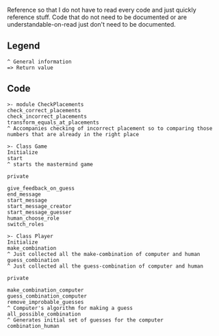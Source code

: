 Reference so that I do not have to read every code and just quickly reference stuff.
Code that do not need to be documented or are understandable-on-read just don't need to be documented.

## Legend

```
^ General information
=> Return value
```

## Code
```
>- module CheckPlacements
check_correct_placements
check_incorrect_placements
transform_equals_at_placements
^ Accompanies checking of incorrect placement so to comparing those numbers that are already in the right place
```
```
>- Class Game
Initialize
start
^ starts the mastermind game

private

give_feedback_on_guess
end_message
start_message
start_message_creator
start_message_guesser
human_choose_role
switch_roles
```

```
>- Class Player
Initialize
make_combination
^ Just collected all the make-combination of computer and human
guess_combination
^ Just collected all the guess-combination of computer and human

private

make_combination_computer
guess_combination_computer
remove_improbable_guesses
^ Computer's algorithm for making a guess
all_possible_combination
^ Generates initial set of guesses for the computer
combination_human
```